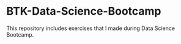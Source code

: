# BTK-Data-Science-Bootcamp
This repository includes exercises that I made during Data Science Bootcamp.
